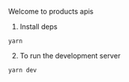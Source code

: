 Welcome to products apis

1. Install deps

```
yarn
```


2. To run the development server
```
yarn dev
```
